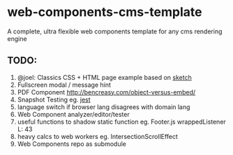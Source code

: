 # web-components-cms-template
A complete, ultra flexible web components template for any cms rendering engine

## TODO:

1. @joel: Classics CSS + HTML page example based on [sketch](https://www.sketch.com/s/a7fc25f0-4297-4c38-832e-6c61ef4e1860/a/rb9PqPq)
1. Fullscreen modal / message hint
1. PDF Component http://bencreasy.com/object-versus-embed/
1. Snapshot Testing eg. [jest](https://jestjs.io/docs/snapshot-testing)
1. language switch if browser lang disagrees with domain lang
1. Web Component analyzer/editor/tester
1. useful functions to shadow static function eg. Footer.js wrappedListener L: 43
1. heavy calcs to web workers eg. IntersectionScrollEffect
1. Web Components repo as submodule
